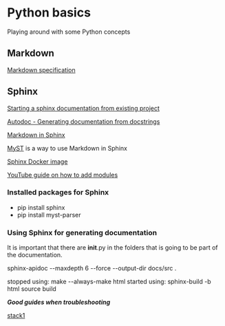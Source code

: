 # Python basics

Playing around with some Python concepts

## Markdown

[Markdown specification]: https://spec.commonmark.org/0.30/ "Markdown specification"
[Markdown specification]

## Sphinx

[Starting a sphinx documentation from existing project]: https://docs.mozilla-releng.net/en/latest/adding_docs_to_existing_code.html#docs-from-scratch "starting sphinx project"
[Starting a sphinx documentation from existing project]

[Autodoc - Generating documentation from docstrings]: https://www.sphinx-doc.org/en/master/usage/extensions/autodoc.html
[Autodoc - Generating documentation from docstrings]

[Markdown in Sphinx]: https://www.sphinx-doc.org/en/master/usage/markdown.html
[Markdown in Sphinx]

[MyST]: https://myst-parser.readthedocs.io/en/latest/sphinx/intro.html
[MyST] is a way to use Markdown in Sphinx

[Sphinx Docker image]:https://github.com/sphinx-doc/docker
[Sphinx Docker image]

[YouTube guide on how to add modules]: https://www.youtube.com/watch?v=b4iFyrLQQh4
[YouTube guide on how to add modules]

### Installed packages for Sphinx

* pip install sphinx
* pip install myst-parser

### Using Sphinx for generating documentation

It is important that there are __init__.py in the folders that is going to be part of the 
documentation.

sphinx-apidoc --maxdepth 6 --force --output-dir docs/src .

stopped using: make --always-make html
started using: sphinx-build -b html source build

***Good guides when troubleshooting***

[stack1]: https://stackoverflow.com/questions/59903051/sphinxs-autodocs-automodule-having-apparently-no-effect/59951675#59951675
[stack1]
